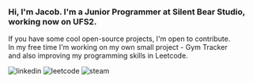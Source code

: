 ### Hi, I'm Jacob. I'm a Junior Programmer at Silent Bear Studio, working now on UFS2.
If you have some cool open-source projects, I'm open to contribute. </br>
In my free time I'm working on my own small project - Gym Tracker </br>
and also improving my programming skills in Leetcode.

![linkedin](https://img.shields.io/badge/LinkedIn-0077B5?style=for-the-badge&logo=linkedin&logoColor=white)
![leetcode](https://img.shields.io/badge/-LeetCode-FFA116?style=for-the-badge&logo=LeetCode&logoColor=black)
![steam](https://img.shields.io/badge/Steam-000000?style=for-the-badge&logo=steam&logoColor=white)

<!--
**Kappowicz/Kappowicz** is a ✨ _special_ ✨ repository because its `README.md` (this file) appears on your GitHub profile.

Here are some ideas to get you started:

- 🔭 I’m currently working on ...
- 🌱 I’m currently learning ...
- 👯 I’m looking to collaborate on ...
- 🤔 I’m looking for help with ...
- 💬 Ask me about ...
- 📫 How to reach me: ...
- 😄 Pronouns: ...
- ⚡ Fun fact: ...
-->
